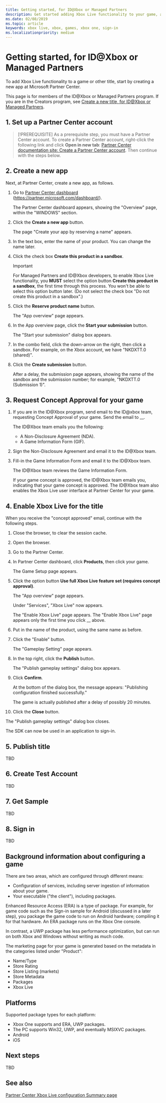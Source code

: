```yaml
---
title: Getting started, for ID@Xbox or Managed Partners
description: Get started adding Xbox Live functionality to your game, as a member of the ID@Xbox program or as a Managed Partner.
ms.date: 02/08/2019
ms.topic: article
keywords: xbox live, xbox, games, xbox one, sign-in
ms.localizationpriority: medium
---
```

# Getting started, for ID\@Xbox or Managed Partners

<!-- todo: add screen captures -->

To add Xbox Live functionality to a game or other title, start by creating a new app at Microsoft Partner Center.

This page is for members of the ID@Xbox or Managed Partners program.
If you are in the Creators program, see [Create a new title, for ID@Xbox or Managed Partners](getstart-creators.md).


## 1. Set up a Partner Center account

   > [!PREREQUISITE]
   > As a prerequisite step, you must have a Partner Center account.
   > To create a Partner Center account, right-click the following link and click **Open in new tab**:
[Partner Center documentation site: Create a Partner Center account](https://docs.microsoft.com/en-us/partner-center/mpn-create-a-partner-center-account).
   >Then continue with the steps below.
   <!--todo: open link in new tab>


<!--===========================================================-->
## 2. Create a new app

Next, at Partner Center, create a new app, as follows.

1. Go to [Partner Center dashboard](https://partner.microsoft.com/dashboard/) (https://partner.microsoft.com/dashboard/).

   The Partner Center dashboard appears, showing the "Overview" page, within the "WINDOWS" section.

2. Click the **Create a new app** button.

   The page "Create your app by reserving a name" appears.

3. In the text box, enter the name of your product.
   You can change the name later.
   <!--
   used:
   GetStartManaged01mihof
   GettingStartedManaged02Greg (confirm).  Pre-approved, to access the post-approval UI.
   -->

4. Click the check box **Create this product in a sandbox**.

   > [!IMPORTANT]
   > For Managed Partners and ID@Xbox developers, to enable Xbox Live functionality, you **MUST** select the option button **Create this product in a sandbox**, the first time through this process. You won't be able to select this option button later.
   > (Do not select the check box "Do not create this product in a sandbox".)

5. Click the **Reserve product name** button.

   The "App overview" page appears.

6. In the App overview page, click the **Start your submission** button.

   The "Start your submission" dialog box appears.

7. In the combo field, click the down-arrow on the right, then click a sandbox. 
   For example, on the Xbox account, we have "NKDXTT.0 (shared)".

8. Click the **Create submission** button.
 
   After a delay, the submission page appears, showing the name of the sandbox and the submission number; for example, "NKDXTT.0 (Submission 1)".


<!--===========================================================-->
## 3. Request Concept Approval for your game

<!-- what if you are a Managed Partner? -->
1. If you are in the ID@Xbox program, send email to the ID@xbox team, requesting Concept Approval of your game.
   Send the email to __.
 
   The ID@Xbox team emails you the following:
   * A Non-Disclosure Agreement (NDA).
   * A Game Information Form (GIF).

2. Sign the Non-Disclosure Agreement and email it to the ID@Xbox team.

3. Fill-in the Game Information Form and email it to the ID@Xbox team.

   The ID@Xbox team reviews the Game Information Form.

   If your game concept is approved, the ID@Xbox team emails you, indicating that your game concept is approved.
   The ID@Xbox team also enables the Xbox Live user interface at Partner Center for your game.


<!--===========================================================-->
## 4. Enable Xbox Live for the title

When you receive the "concept approved" email, continue with the following steps.

1. Close the browser, to clear the session cache.
 
2. Open the browser.

3. Go to the Partner Center.

4. In Partner Center dashboard, click **Products**, then click your game.

   The Game Setup page appears.

5. Click the option button **Use full Xbox Live feature set (requires concept approval)**.

   The "App overview" page appears.

   Under "Services", "Xbox Live" now appears.

   The "Enable Xbox Live" page appears.
   The "Enable Xbox Live" page appears only the first time you click __ above.

6. Put in the name of the product, using the same name as before.

7. Click the "Enable" button.

   The "Gameplay Setting" page appears.

8. In the top right, click the **Publish** button.

   The "Publish gameplay settings" dialog box appears.

9. Click **Confirm**.

   At the bottom of the dialog box, the message appears: "Publishing configuration finished successfully."

   The game is actually published after a delay of possibly 20 minutes.

10. Click the **Close** button.

   The "Publish gameplay settings" dialog box closes.

The SDK can now be used in an application to sign-in.


<!--===========================================================-->
<!-- future UI:
## Choose a sandbox

1. In the "Primary Xbox Live development sandbox" section, select a starting sandbox.

2. Click the **Save** button.

   Xbox Live functionality is now enabled for your game or other title.

   After the first call to Xbox Live APIs, after some 30-45 seconds, the page redirects to the "Gameplay Setting" page, which is your Xbox Live configuration page.

3. On the "Xbox Live" page (the "Create a product in Partner Center" page), click the **Publish** button.

   A <!--"Foo" dialog box appears.-->

<!--
4. Click the **Confirm** button.

   Your game or other title now has Xbox Live configuration in a sandbox, but doesn't have a binary running with the Xbox Live SDK or XDK.

   Your identity configuration information, including the Xbox Live "product identities", is copied into your sandbox for Xbox Live services.
   This only occurs the first time you click Publish (and Confirm) for the game.

   Your game, or the Android Sign-in sample (discussed in a later step), runs in the runtime of the sandbox, after you click the **Publish** button.

   It is now possible for your game to sign-in to Xbox Live services (discussed in a later step).
-->


<!--===========================================================-->
## 5. Publish title

TBD


<!--===========================================================-->
## 6. Create Test Account

TBD


<!--===========================================================-->
## 7. Get Sample

TBD


<!--===========================================================-->
## 8. Sign in

TBD


<!--===========================================================-->
## Background information about configuring a game

There are two areas, which are configured through different means:
*  Configuration of services, including server ingestion of information about your game.
*  Your executable ("the client"), including packages.

Enhanced Resource Access (ERA) is a type of package.
For example, for game code such as the Sign-in sample for Android (discussed in a later step), you package the game code to run on Android hardware; compiling it for that hardware.
An ERA package runs on the Xbox One console.

In contrast, a UWP package has less performance optimization, but can run on both Xbox and Windows without writing as much code.

The marketing page for your game is generated based on the metadata in the categories listed under "Product":
* Name/Type
* Store Rating
* Store Listing (markets)
* Store Metadata
* Packages
* Xbox Live


<!--===========================================================-->
## Platforms

Supported package types for each platform:
* Xbox One supports and ERA, UWP packages.
* The PC supports Win32, UWP, and eventually MSIXVC packages.
* Android
* iOS


<!--===========================================================-->
## Next steps

TBD


<!--===========================================================-->
## See also

[Partner Center Xbox Live configuration Summary page](../configure-xbl/dev-center/summary.md)
